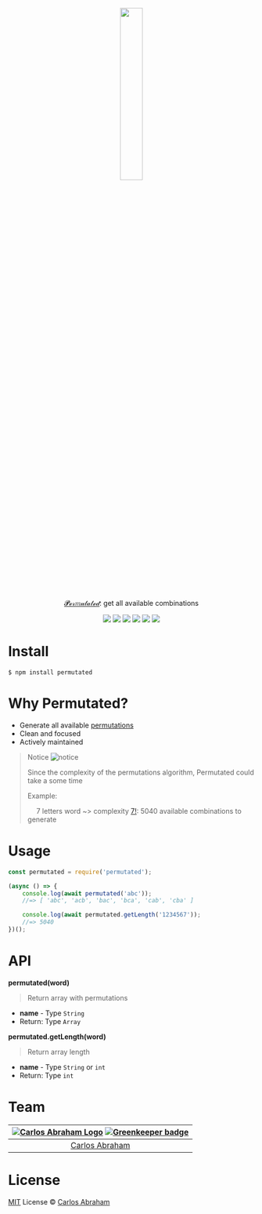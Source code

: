 
<p align="center">
	<a href="https://www.npmjs.com/package/permutated"><img src="https://cdn.abraham.gq/projects/permutated/logo.svg" width="30%"></a>
	<br>
	<br>
	<br>
	<a href="https://www.npmjs.com/package/permutated">𝓟ℯ𝓇𝑚𝓊𝓉𝒶𝓉ℯ𝒹</a>: get all available combinations
</p>

<p align="center">
	<a href="https://travis-ci.org/abranhe/permutated"><img src="https://img.shields.io/travis/abranhe/permutated.svg?logo=travis" /></a>
	<a href="https://github.com/xojs/xo"><img src="https://img.shields.io/badge/code_style-XO-5ed9c7.svg" /></a>
	<a href="https://github.com/abranhe"><img src="https://abranhe.com/badge.svg"></a>
	<a href="https://cash.me/$abranhe"><img src="https://cdn.abraham.gq/badges/cash-me.svg"></a>
	<a href="https://www.patreon.com/abranhe"><img src="https://cdn.abraham.gq/badges/patreon.svg" /></a>
	<a href="https://github.com/abranhe/permutated/blob/master/LICENSE"><img src="https://img.shields.io/github/license/abranhe/permutated.svg" /></a>
</p>

# Install

```
$ npm install permutated
```

# Why Permutated?

- Generate all available [permutations](https://en.wikipedia.org/wiki/Permutation)
- Clean and focused
- Actively maintained

> Notice ![notice](https://png.icons8.com/color/30/000000/error.png)
>
> Since the complexity of the permutations algorithm, Permutated could take a some time
>
> Example:
>
>   7 letters word ~> complexity [7!](https://www.google.com/search?q=7!): 5040 available combinations to generate

# Usage

```js
const permutated = require('permutated');

(async () => {
	console.log(await permutated('abc'));
	//=> [ 'abc', 'acb', 'bac', 'bca', 'cab', 'cba' ]

	console.log(await permutated.getLength('1234567'));
	//=> 5040
})();
```

# API

**permutated(word)**

> Return array with permutations

- **name** - Type `String`
- Return: Type `Array`

**permutated.getLength(word)**

> Return array length

- **name** - Type `String` or `int`
- Return: Type `int`

# Team

|[![Carlos Abraham Logo](https://avatars3.githubusercontent.com/u/21347264?s=50&v=4)](https://19cah.com) [![Greenkeeper badge](https://badges.greenkeeper.io/abranhe/permutated.svg)](https://greenkeeper.io/)|
| :-: |
| [Carlos Abraham](https://github.com/abranhe) |


# License

[MIT](https://github.com/abranhe/permutated/blob/master/LICENSE) License © [Carlos Abraham](https://github.com/abranhe/permutated)
